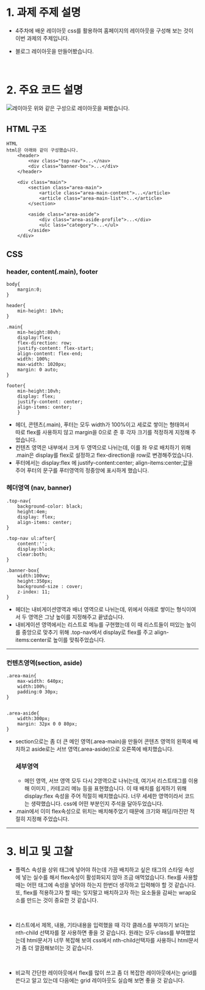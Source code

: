 # 1. 과제 주제 설명
- 4주차에 배운 레이아웃 css를 활용하여 홈페이지의 레이아웃을 구성해 보는 것이 이번 과제의 주제입니다.
- 블로그 레이아웃을 만들어봤습니다.
  
  <br/>
# 2. 주요 코드 설명
![레이아웃](https://user-images.githubusercontent.com/49019236/96097836-63018400-0f0c-11eb-9707-19bd7086dc2d.png)
위와 같은 구성으로 레이아웃을 짜봤습니다.
## HTML 구조
``` 
HTML
html은 아래와 같이 구성했습니다.
    <header>
        <nav class="top-nav">...</nav>
        <div class="banner-box">...</div>
    </header>

    <div class="main">
        <section class="area-main">
            <article class="area-main-content">...</article>
            <article class="area-main-list">...</article>
        </section>

        <aside class="area-aside">
            <div class="area-aside-profile">...</div>
            <ulc lass="category">...</ul>
        </aside>
    </div>
```
## CSS 
### **header, content(.main), footer**
```
body{
    margin:0;
}

header{
    min-height: 10vh;
}

.main{
    min-height:80vh;    
    display:flex;
    flex-direction: row;
    justify-content: flex-start;
    align-content: flex-end;
    width: 100%;
    max-width: 1020px;
    margin: 0 auto;
}

footer{
    min-height:10vh;
    display: flex;
    justify-content: center;
    align-items: center;
    }

```
* 헤더, 콘텐츠(.main), 푸터는 모두 width가 100%이고 세로로 쌓이는 형태여서<br /> 따로 flex를 사용하지 않고 margin을 0으로 준 후 각자 크기를 적정하게 지정해 주었습니다.<br />
* 컨텐츠 영역은 내부에서 크게 두 영역으로 나뉘는데, 이를 좌 우로 배치하기 위해 .main은 display를 flex로 설정하고 flex-direction을 row로 변경해주었습니다.
* 푸터에서는 display:flex 에 justify-content:center; align-items:center;값을 주어 푸터의 문구를 푸터영역의 정중앙에 표시하게 했습니다.
  
### **헤더영역 (nav, banner)**
```
.top-nav{
    background-color: black;
    height:4em;
    display: flex;
    align-items: center;
}

.top-nav ul:after{
    content:'';
    display:block;
    clear:both;
}

.banner-box{
    width:100vw;
    height:350px;
    background-size : cover;
    z-index: 11;
}
```
* 헤더는 내비게이션영역과 배너 영역으로 나뉘는데, 위에서 아래로 쌓이는 형식이여서 두 영역은 그냥 높이를 지정해주고 끝냈습니다.
* 내비게이션 영역에서는 리스트로 메뉴를 구현했는데 이 때 리스트들이 떠있는 높이를 중앙으로 맞추기 위해 .top-nav에서 display로 flex를 주고 align-items:center로 높이를 맞춰주었습니다.
<hr />

### **컨텐츠영역(section, aside)**

```
.area-main{
    max-width: 640px;
    width:100%;
    padding:0 30px;
}


.area-aside{
    width:300px;
    margin: 32px 0 0 80px;
}
```
* section으로는 좀 더 큰 메인 영역(.area-main)을 만들어 콘텐츠 영역의 왼쪽에 배치하고 aside로는 서브 영역(.area-aside)으로 오른쪽에 배치했습니다.
    ### **세부영역**
  * 메인 영역, 서브 영역 모두 다시 2영역으로 나뉘는데, 여기서 리스트태그를 이용해 이미지 , 카테고리 메뉴 등을 표현했습니다. 이 때 배치를 쉽게하기 위해 display:flex 속성을 주어 적절히 배치했습니다. 너무 세세한 영역이라서 코드는 생략했습니다. css에 어떤 부분인지 주석을 달아두었습니다.
* .main에서 이미 flex속성으로 위치는 배치해주었기 때문에 크기와 패딩/마진만 적절히 지정해 주었습니다. 


<hr/>

# 3. 비고 및 고찰 
- 플렉스 속성을 상위 태그에 넣어야 하는데 가끔 배치하고 싶은 태그의 스타일 속성에 넣는 실수를 해서 flex속성이 활성화되지 않아 조금 애먹었습니다. flex를 사용할 때는 어떤 태그에 속성을 넣어야 하는지 한번더 생각하고 입력해야 할 것 같습니다. 또, flex를 적용하고자 할 때는 잊지말고 배치하고자 하는 요소들을 감싸는 wrap요소를 만드는 것이 중요한 것 같습니다.

<br />

- 리스트에서 제목, 내용, 기타내용을 입력했을 때 각각 클래스를 부여하기 보다는 nth-child 선택자를 잘 사용하면 좋을 것 같습니다. 원래는 모두 class를 부여했었는데 html문서가 너무 복잡해 보여 css에서 nth-child선택자를 사용하니 html문서가 좀 더 깔끔해보이는 것 같습니다.

<br />

- 비교적 간단한 레이아웃에서 flex를 많이 쓰고 좀 더 복잡한 레이아웃에서는 grid를 쓴다고 알고 있는데 다음에는 grid 레이아웃도 실습해 보면 좋을 것 같습니다.
